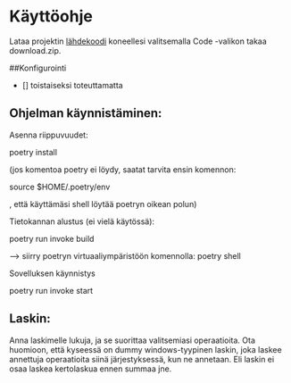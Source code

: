 # Käyttöohje

Lataa projektin [lähdekoodi](https://github.com/Doubleneck/ot-harjoitustyo) koneellesi valitsemalla Code -valikon takaa download.zip.

##Konfigurointi

- [] toistaiseksi toteuttamatta

## Ohjelman käynnistäminen:

Asenna riippuvuudet:

poetry install

(jos komentoa poetry ei löydy, saatat tarvita ensin komennon:

 source $HOME/.poetry/env

, että käyttämäsi shell löytää poetryn oikean polun)

Tietokannan alustus (ei vielä käytössä):

poetry run invoke build

--> siirry poetryn virtuaaliympäristöön komennolla: poetry shell

Sovelluksen käynnistys

poetry run invoke start

## Laskin:

Anna laskimelle lukuja, ja se suorittaa valitsemiasi operaatioita. Ota huomioon, että kyseessä on dummy windows-tyypinen laskin, joka laskee annettuja operaatioita siinä järjestyksessä, kun ne annetaan. Eli laskin ei osaa laskea kertolaskua ennen summaa jne.